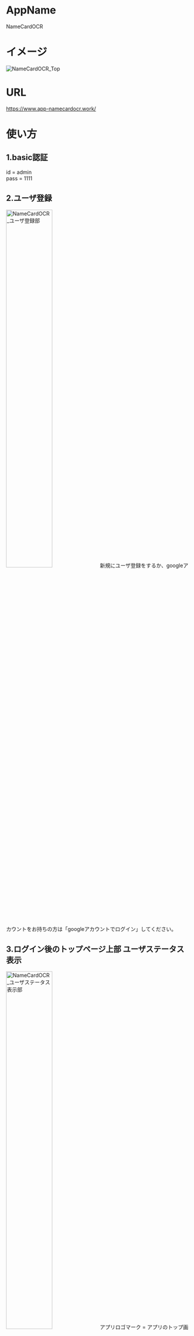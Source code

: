 # AppName
NameCardOCR
# イメージ
![NameCardOCR_Top](https://user-images.githubusercontent.com/60500414/80069906-1781a500-857d-11ea-8cbb-3f1432da7e62.png)
# URL
https://www.app-namecardocr.work/
# 使い方

## 1.basic認証
id = admin <br>
pass = 1111

## 2.ユーザ登録
<img alt="NameCardOCR_ユーザ登録部" src="https://user-images.githubusercontent.com/60500414/80081927-916e5a00-858e-11ea-8ac2-81e5b60b3969.png" width="50%">
新規にユーザ登録をするか、googleアカウントをお持ちの方は「googleアカウントでログイン」してください。

## 3.ログイン後のトップページ上部 ユーザステータス表示
<img width="50%" alt="NameCardOCR_ユーザステータス表示部" src="https://user-images.githubusercontent.com/60500414/80083272-638a1500-8590-11ea-8bb3-755fc08372f1.png">
アプリロゴマーク = アプリのトップ画面に戻ります。
<table>
|ユーザ名|現在のログインユーザ名。|
|所属グループ名|ログインユーザが所属しているグループ。<br>
  グループに所属している状態なら、ユーザが新規登録する名刺は、同じグループ間であれば共有されます。|
|ログアウト|このアプリからユーザがログアウトします。| 
|このアプリの使い方|このページを表示します。|
ユーザ名      = 現在のログインユーザ名。
所属グループ名 = ログインユーザが所属しているグループ。
              グループに所属している状態なら、ユーザが新規登録する名刺は、同じグループ間であれば共有されます。
ログアウト     = このアプリからユーザがログアウトします。
このアプリの使い方 = このページを表示します。

## 4.このアプリの機能全体
